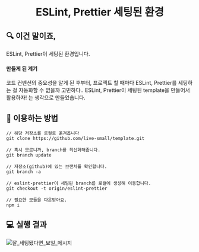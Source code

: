 <h1 align="middle">ESLint, Prettier 세팅된 환경</h1>

## 🔍 이건 말이죠,

ESLint, Prettier이 세팅된 환경입니다.

#### 만들게 된 계기

코드 컨벤션의 중요성을 알게 된 후부터, 프로젝트 할 때마다 ESLint, Prettier를 세팅하는 걸 자동화할 수 없을까 고민하다.. ESLint, Prettier이 세팅된 template을 만들어서 활용하자! 는 생각으로 만들었습니다.

## 📝 이용하는 방법

```shell
// 해당 저장소를 로컬로 옮겨옵니다
git clone https://github.com/live-small/template.git

// 혹시 모르니까, branch를 최신화해줍니다.
git branch update

// 저장소(github)에 있는 브랜치를 확인합니다.
git branch -a

// eslint-prettier이 세팅된 branch를 로컬에 생성해 이동합니다.
git checkout -t origin/eslint-prettier

// 필요한 모듈을 다운받아요.
npm i

```

## 💻 실행 결과

![잘_세팅됐다면_보일_메시지](https://github.com/live-small/template/tree/eslint-prettier/images/eslint-prettier.png)
